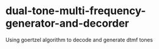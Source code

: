 # dual-tone-multi-frequency-generator-and-decorder
Using goertzel algorithm to decode and generate dtmf tones
